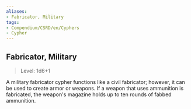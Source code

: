```yaml
---
aliases:
- Fabricator, Military
tags:
- Compendium/CSRD/en/Cyphers
- Cypher
---
```


  
## Fabricator, Military  
>Level: 1d6+1  
  
A military fabricator cypher functions like a civil fabricator; however, it can be used to create armor or weapons. If a weapon that uses ammunition is fabricated, the weapon's magazine holds up to ten rounds of fabbed ammunition.